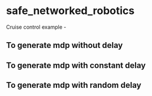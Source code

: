 # safe_networked_robotics

Cruise control example - 
## To generate mdp without delay 

## To generate mdp with constant delay 

## To generate mdp with random delay
